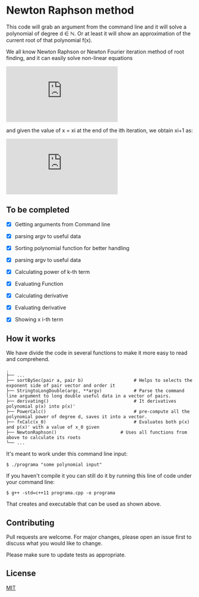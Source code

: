 # Newton Raphson method

This code will grab an argument from the command line and it will solve a polynomial of degree d ∈ ℕ. Or at least it will
 show an approximation of the current root of that polynomial f(x).
 
We all know Newton Raphson or Newton Fourier iteration method of root finding, and it can easily solve non-linear equations



![equation](https://latex.codecogs.com/png.latex?x_1%20%3D%20x_0%20-%20%5Cfrac%7Bf%28x_0%29%7D%7Bf%27%28x_0%29%7D)



and given the value of x = xi at the end of the ith iteration, we obtain xi+1 as: 


![equation](https://latex.codecogs.com/png.latex?x_%7Bi&plus;1%7D%20%3D%20x_i%20-%20%5Cfrac%7Bf%28x_i%29%7D%7Bf%27%28x_i%29%7D)

## To be completed

- [x] Getting arguments from Command line
- [x] parsing argv to useful data 
- [x] Sorting polynomial function for better handling
- [x] parsing argv to useful data 
- [x] Calculating power of k-th term
- [x] Evaluating Function
- [x] Calculating derivative
- [x] Evaluating derivative
- [x] Showing x i-th term
 

## How it works
We have divide the code in several functions to make it more easy to read and comprehend. 

    .
    ├── ...
    ├── sortBySec(pair a, pair b)                   # Helps to selects the exponent side of pair vector and order it
    ├── StringtoLongDouble(argc, **argv)            # Parse the command line argument to long double useful data in a vector of pairs.
    ├── derivating()                                # It derivatives polynomial p(x) into p(x)'
    ├── PowerCalc()                                 # pre-compute all the polynomial power of degree d, saves it into a vector.
    ├── fxCalc(x_0)                                 # Evaluates both p(x) and p(x)' with a value of x_0 given
    ├── NewtonRaphson()                        # Uses all functions from above to calculate its roots
    └── ...

It's meant to work under this command line input: 

```
$ ./programa "some polynomial input"
```

If you haven't compile it you can still do it by running this line of code under your command line:

```
$ g++ -std=c++11 programa.cpp -o programa
```
 That creates and executable that can be used as shown above.


## Contributing
Pull requests are welcome. For major changes, please open an issue first to discuss what you would like to change.

Please make sure to update tests as appropriate.

## License
[MIT](https://choosealicense.com/licenses/mit/)